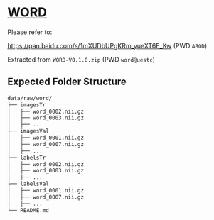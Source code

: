 # [WORD](https://github.com/HiLab-git/WORD)

Please refer to:

https://pan.baidu.com/s/1mXUDbUPgKRm_yueXT6E_Kw (PWD `ABOD`)

Extracted from `WORD-V0.1.0.zip` (PWD `word@uestc`)

## Expected Folder Structure

```bash
data/raw/word/
├── imagesTr
│   ├── word_0002.nii.gz
│   ├── word_0003.nii.gz
│   ├── ...
├── imagesVal
│   ├── word_0001.nii.gz
│   ├── word_0007.nii.gz
│   ├── ...
├── labelsTr
│   ├── word_0002.nii.gz
│   ├── word_0003.nii.gz
│   ├── ...
├── labelsVal
│   ├── word_0001.nii.gz
│   ├── word_0007.nii.gz
│   ├── ...
└── README.md
```
